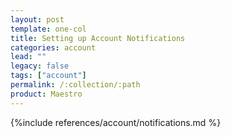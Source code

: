 ```yaml
---
layout: post
template: one-col
title: Setting up Account Notifications
categories: account
lead: ""
legacy: false
tags: ["account"]
permalink: /:collection/:path
product: Maestro
---
```




{%include references/account/notifications.md %}
